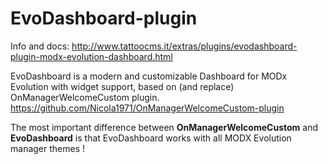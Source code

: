 EvoDashboard-plugin
===================
Info and docs: http://www.tattoocms.it/extras/plugins/evodashboard-plugin-modx-evolution-dashboard.html

EvoDashboard is a modern and customizable Dashboard for MODx Evolution with widget support, based on (and replace)  OnManagerWelcomeCustom  plugin. https://github.com/Nicola1971/OnManagerWelcomeCustom-plugin

The most important difference between **OnManagerWelcomeCustom** and **EvoDashboard** is that EvoDashboard works with all MODX Evolution manager themes !
